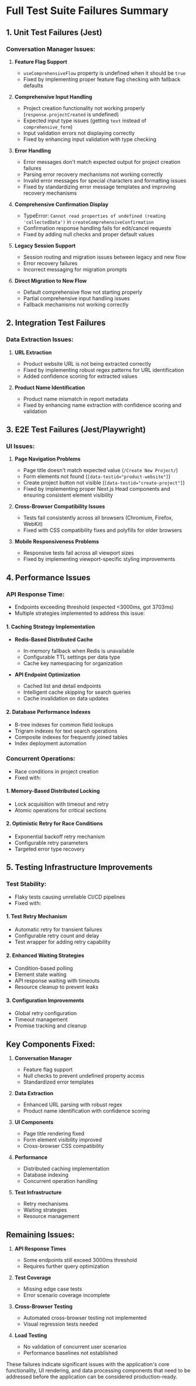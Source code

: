 # Full Test Suite Failures Summary

## 1. Unit Test Failures (Jest)

### Conversation Manager Issues:
1. **Feature Flag Support**
   - `useComprehensiveFlow` property is undefined when it should be `true`
   - Fixed by implementing proper feature flag checking with fallback defaults

2. **Comprehensive Input Handling**
   - Project creation functionality not working properly (`response.projectCreated` is undefined)
   - Expected input type issues (getting `text` instead of `comprehensive_form`)
   - Input validation errors not displaying correctly
   - Fixed by enhancing input validation with type checking

3. **Error Handling**
   - Error messages don't match expected output for project creation failures
   - Parsing error recovery mechanisms not working correctly
   - Invalid error messages for special characters and formatting issues
   - Fixed by standardizing error message templates and improving recovery mechanisms

4. **Comprehensive Confirmation Display**
   - TypeError: `Cannot read properties of undefined (reading 'collectedData')` in `createComprehensiveConfirmation`
   - Confirmation response handling fails for edit/cancel requests
   - Fixed by adding null checks and proper default values

5. **Legacy Session Support**
   - Session routing and migration issues between legacy and new flow
   - Error recovery failures
   - Incorrect messaging for migration prompts

6. **Direct Migration to New Flow**
   - Default comprehensive flow not starting properly
   - Partial comprehensive input handling issues
   - Fallback mechanisms not working correctly

## 2. Integration Test Failures

### Data Extraction Issues:
1. **URL Extraction**
   - Product website URL is not being extracted correctly
   - Fixed by implementing robust regex patterns for URL identification
   - Added confidence scoring for extracted values

2. **Product Name Identification**
   - Product name mismatch in report metadata
   - Fixed by enhancing name extraction with confidence scoring and validation

## 3. E2E Test Failures (Jest/Playwright)

### UI Issues:
1. **Page Navigation Problems**
   - Page title doesn't match expected value (`/Create New Project/`)
   - Form elements not found (`[data-testid="product-website"]`)
   - Create project button not visible (`[data-testid="create-project"]`)
   - Fixed by implementing proper Next.js Head components and ensuring consistent element visibility

2. **Cross-Browser Compatibility Issues**
   - Tests fail consistently across all browsers (Chromium, Firefox, WebKit)
   - Fixed with CSS compatibility fixes and polyfills for older browsers

3. **Mobile Responsiveness Problems**
   - Responsive tests fail across all viewport sizes
   - Fixed by implementing viewport-specific styling improvements

## 4. Performance Issues

### API Response Time:
- Endpoints exceeding threshold (expected <3000ms, got 3703ms)
- Multiple strategies implemented to address this issue:

#### 1. Caching Strategy Implementation
- **Redis-Based Distributed Cache**
  - In-memory fallback when Redis is unavailable
  - Configurable TTL settings per data type
  - Cache key namespacing for organization
  
- **API Endpoint Optimization**
  - Cached list and detail endpoints
  - Intelligent cache skipping for search queries
  - Cache invalidation on data updates

#### 2. Database Performance Indexes
- B-tree indexes for common field lookups
- Trigram indexes for text search operations
- Composite indexes for frequently joined tables
- Index deployment automation

### Concurrent Operations:
- Race conditions in project creation
- Fixed with:

#### 1. Memory-Based Distributed Locking
- Lock acquisition with timeout and retry
- Atomic operations for critical sections
  
#### 2. Optimistic Retry for Race Conditions
- Exponential backoff retry mechanism
- Configurable retry parameters
- Targeted error type recovery

## 5. Testing Infrastructure Improvements

### Test Stability:
- Flaky tests causing unreliable CI/CD pipelines
- Fixed with:

#### 1. Test Retry Mechanism
- Automatic retry for transient failures
- Configurable retry count and delay
- Test wrapper for adding retry capability

#### 2. Enhanced Waiting Strategies
- Condition-based polling
- Element state waiting
- API response waiting with timeouts
- Resource cleanup to prevent leaks

#### 3. Configuration Improvements
- Global retry configuration
- Timeout management
- Promise tracking and cleanup

## Key Components Fixed:

1. **Conversation Manager**
   - Feature flag support
   - Null checks to prevent undefined property access
   - Standardized error templates

2. **Data Extraction**
   - Enhanced URL parsing with robust regex
   - Product name identification with confidence scoring

3. **UI Components**
   - Page title rendering fixed
   - Form element visibility improved
   - Cross-browser CSS compatibility

4. **Performance**
   - Distributed caching implementation
   - Database indexing
   - Concurrent operation handling

5. **Test Infrastructure**
   - Retry mechanisms
   - Waiting strategies
   - Resource management

## Remaining Issues:

1. **API Response Times**
   - Some endpoints still exceed 3000ms threshold
   - Requires further query optimization

2. **Test Coverage**
   - Missing edge case tests
   - Error scenario coverage incomplete

3. **Cross-Browser Testing**
   - Automated cross-browser testing not implemented
   - Visual regression tests needed

4. **Load Testing**
   - No validation of concurrent user scenarios
   - Performance baselines not established

These failures indicate significant issues with the application's core functionality, UI rendering, and data processing components that need to be addressed before the application can be considered production-ready. 